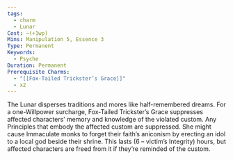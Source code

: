 ```yaml
---
tags:
  - charm
  - Lunar
Cost: —(+1wp)
Mins: Manipulation 5, Essence 3
Type: Permanent
Keywords:
  - Psyche
Duration: Permanent
Prerequisite Charms:
  - "[[Fox-Tailed Trickster’s Grace]]"
  - x2
---
```

The Lunar disperses traditions and mores like half-remembered dreams. For a one-Willpower surcharge, Fox-Tailed Trickster’s Grace suppresses affected characters’ memory and knowledge of the violated custom. Any Principles that embody the affected custom are suppressed. She might cause Immaculate monks to forget their faith’s aniconism by erecting an idol to a local god beside their shrine. This lasts (6 – victim’s Integrity) hours, but affected characters are freed from it if they’re reminded of the custom.